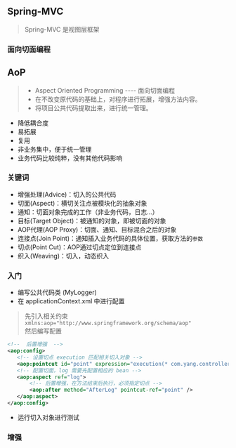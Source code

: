## Spring-MVC

> Spring-MVC 是视图层框架

### 面向切面编程
## AoP
> - Aspect Oriented Programming  ---- 面向切面编程
> - 在不改变原代码的基础上，对程序进行拓展，增强方法内容。
> - 将项目公共代码提取出来，进行统一管理。 

 - 降低耦合度
 - 易拓展
 - 复用
 - 非业务集中，便于统一管理
 - 业务代码比较纯粹，没有其他代码影响

### 关键词

 - 增强处理(Advice)：切入的公共代码
 - 切面(Aspect)：横切关注点被模块化的抽象对象
 - 通知：切面对象完成的工作（非业务代码，日志...）
 - 目标(Target Object)：被通知的对象，即被切面的对象
 - AOP代理(AOP Proxy)：切面、通知、目标混合之后的对象
 - 连接点(Join Point)：通知插入业务代码的具体位置，获取方法的`参数`
 - 切点(Point Cut)：AOP通过切点定位到连接点
 - 织入(Weaving)：切入，动态织入

### 入门

- 编写公共代码类 (MyLogger)
- 在 applicationContext.xml 中进行配置 
> 先引入相关约束  `xmlns:aop="http://www.springframework.org/schema/aop"`   
> 然后编写配置

 ```xml
<!--  后置增强  -->
<aop:config>
    <!-- 设置切点 execution 匹配相关切入对象 -->
    <aop:pointcut id="point" expression="execution(* com.yang.controller.*.*(..))"/>
    <!-- 配置切面，log 需要先配置相应的 bean -->
    <aop:aspect ref="log">
        <!-- 后置增强，在方法结束后执行，必须指定切点 -->
        <aop:after method="AfterLog" pointcut-ref="point" />
    </aop:aspect>
</aop:config>
 ```
- 运行切入对象进行测试

### 增强


